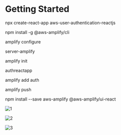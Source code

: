 # Getting Started

npx create-react-app aws-user-authentication-reactjs

npm install -g @aws-amplify/cli

amplify configure

server-amplify

amplify init

authreactapp

amplify add auth

amplify push

npm install --save aws-amplify @aws-amplify/ui-react

![1](https://user-images.githubusercontent.com/35077695/148702899-d9e41c40-38f9-4aa6-9006-ea46c808a7f7.PNG)


![2](https://user-images.githubusercontent.com/35077695/148702900-29664011-655a-403f-8cb0-3f4a37db4ab6.PNG)


![3](https://user-images.githubusercontent.com/35077695/148702901-8b586af6-b941-4ed2-8678-91c44f963ede.PNG)
